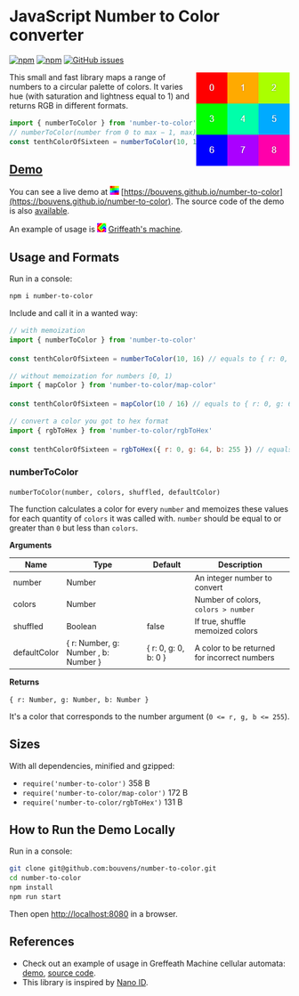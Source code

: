 # JavaScript Number to Color converter

[![npm][npm-badge]][npm] [![npm][npm-dt-badge]][npm] [![GitHub issues][issues-badge]][issues]

<img src="https://raw.githubusercontent.com/bouvens/number-to-color/master/demo/colors-example.png" align="right" alt="An example of number to color conversion" width=168 height=168>

This small and fast library maps a range of numbers to a circular palette of colors. It varies hue (with
saturation and lightness equal to 1) and returns RGB in different formats.

```javascript
import { numberToColor } from 'number-to-color'
// numberToColor(number from 0 to max − 1, max)
const tenthColorOfSixteen = numberToColor(10, 16) // equals to { r: 0, g: 64, b: 255 }
```

## [Demo](https://bouvens.github.io/number-to-color)

You can see a live demo
at <img src="https://raw.githubusercontent.com/bouvens/number-to-color/master/demo/favicon.png" width=16 height=16> [https://bouvens.github.io/number-to-color](https://bouvens.github.io/number-to-color).
The source code of the demo is also [available](https://github.com/bouvens/number-to-color/tree/master/demo).

An example of
usage is <img src="https://raw.githubusercontent.com/bouvens/griffeath-machine/4e27f6f5df4c6cc77c96ab2e3545cbdc1da0a433/img/favicon.png" width=16 height=16> [Griffeath's machine](https://bouvens.github.io/griffeath-machine).

## Usage and Formats

Run in a console:

```bash
npm i number-to-color
```

Include and call it in a wanted way:

```javascript
// with memoization
import { numberToColor } from 'number-to-color'

const tenthColorOfSixteen = numberToColor(10, 16) // equals to { r: 0, g: 64, b: 255 }
```

```javascript
// without memoization for numbers [0, 1)
import { mapColor } from 'number-to-color/map-color'

const tenthColorOfSixteen = mapColor(10 / 16) // equals to { r: 0, g: 64, b: 255 }
```

```javascript
// convert a color you got to hex format
import { rgbToHex } from 'number-to-color/rgbToHex'

const tenthColorOfSixteen = rgbToHex({ r: 0, g: 64, b: 255 }) // equals to '#0040ff'
```

### numberToColor

`numberToColor(number, colors, shuffled, defaultColor)`

The function calculates a color for every `number` and
memoizes these values for each quantity of `colors` it was called with. `number` should be equal to or greater
than `0`
but less than `colors`.

**Arguments**

| Name         | Type                                 | Default              | Description                                  |
|--------------|--------------------------------------|----------------------|----------------------------------------------|
| number       | Number                               |                      | An integer number to convert                 |
| colors       | Number                               |                      | Number of colors, `colors > number`          |
| shuffled     | Boolean                              | false                | If true, shuffle memoized colors             |
| defaultColor | { r: Number, g: Number , b: Number } | { r: 0, g: 0, b: 0 } | A color to be returned for incorrect numbers |

**Returns**

`{ r: Number, g: Number, b: Number }`

It's a color that corresponds to the number argument (`0 <= r, g, b <= 255`).

## Sizes

With all dependencies, minified and gzipped:

* `require('number-to-color')` 358 B
* `require('number-to-color/map-color')` 172 B
* `require('number-to-color/rgbToHex')` 131 B

## How to Run the Demo Locally

Run in a console:

```bash
git clone git@github.com:bouvens/number-to-color.git
cd number-to-color
npm install
npm run start
```

Then open [http://localhost:8080](http://localhost:8080) in a browser.

## References

* Check out an example of usage in Greffeath Machine cellular
  automata: [demo](https://bouvens.github.io/griffeath-machine), [source code](https://github.com/bouvens/griffeath-machine/blob/master/src/components/common/CanvasField.jsx).
* This library is inspired by [Nano ID](https://github.com/ai/nanoid#readme).

[npm-badge]: https://img.shields.io/npm/v/number-to-color.png?style=flat-square

[npm]: https://www.npmjs.com/package/number-to-color

[npm-dt-badge]: https://img.shields.io/npm/dt/number-to-color.png?style=flat-square

[issues-badge]: https://img.shields.io/github/issues/bouvens/number-to-color.svg?style=flat-square

[issues]: https://github.com/bouvens/number-to-color/issues
